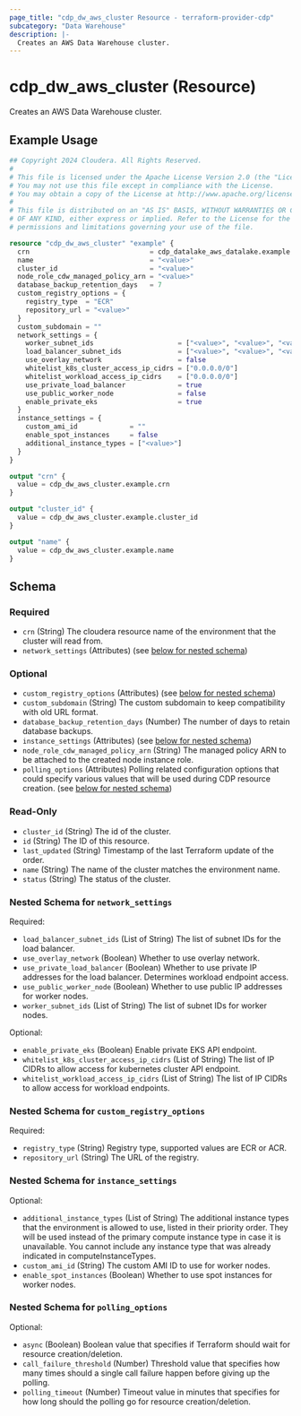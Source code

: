 ```yaml
---
page_title: "cdp_dw_aws_cluster Resource - terraform-provider-cdp"
subcategory: "Data Warehouse"
description: |-
  Creates an AWS Data Warehouse cluster.
---
```


# cdp_dw_aws_cluster (Resource)

Creates an AWS Data Warehouse cluster.

## Example Usage

```terraform
## Copyright 2024 Cloudera. All Rights Reserved.
#
# This file is licensed under the Apache License Version 2.0 (the "License").
# You may not use this file except in compliance with the License.
# You may obtain a copy of the License at http://www.apache.org/licenses/LICENSE-2.0.
#
# This file is distributed on an "AS IS" BASIS, WITHOUT WARRANTIES OR CONDITIONS
# OF ANY KIND, either express or implied. Refer to the License for the specific
# permissions and limitations governing your use of the file.

resource "cdp_dw_aws_cluster" "example" {
  crn                              = cdp_datalake_aws_datalake.example.crn
  name                             = "<value>"
  cluster_id                       = "<value>"
  node_role_cdw_managed_policy_arn = "<value>"
  database_backup_retention_days   = 7
  custom_registry_options = {
    registry_type  = "ECR"
    repository_url = "<value>"
  }
  custom_subdomain = ""
  network_settings = {
    worker_subnet_ids                     = ["<value>", "<value>", "<value>"]
    load_balancer_subnet_ids              = ["<value>", "<value>", "<value>"]
    use_overlay_network                   = false
    whitelist_k8s_cluster_access_ip_cidrs = ["0.0.0.0/0"]
    whitelist_workload_access_ip_cidrs    = ["0.0.0.0/0"]
    use_private_load_balancer             = true
    use_public_worker_node                = false
    enable_private_eks                    = true
  }
  instance_settings = {
    custom_ami_id             = ""
    enable_spot_instances     = false
    additional_instance_types = ["<value>"]
  }
}

output "crn" {
  value = cdp_dw_aws_cluster.example.crn
}

output "cluster_id" {
  value = cdp_dw_aws_cluster.example.cluster_id
}

output "name" {
  value = cdp_dw_aws_cluster.example.name
}
```

<!-- schema generated by tfplugindocs -->
## Schema

### Required

- `crn` (String) The cloudera resource name of the environment that the cluster will read from.
- `network_settings` (Attributes) (see [below for nested schema](#nestedatt--network_settings))

### Optional

- `custom_registry_options` (Attributes) (see [below for nested schema](#nestedatt--custom_registry_options))
- `custom_subdomain` (String) The custom subdomain to keep compatibility with old URL format.
- `database_backup_retention_days` (Number) The number of days to retain database backups.
- `instance_settings` (Attributes) (see [below for nested schema](#nestedatt--instance_settings))
- `node_role_cdw_managed_policy_arn` (String) The managed policy ARN to be attached to the created node instance role.
- `polling_options` (Attributes) Polling related configuration options that could specify various values that will be used during CDP resource creation. (see [below for nested schema](#nestedatt--polling_options))

### Read-Only

- `cluster_id` (String) The id of the cluster.
- `id` (String) The ID of this resource.
- `last_updated` (String) Timestamp of the last Terraform update of the order.
- `name` (String) The name of the cluster matches the environment name.
- `status` (String) The status of the cluster.

<a id="nestedatt--network_settings"></a>
### Nested Schema for `network_settings`

Required:

- `load_balancer_subnet_ids` (List of String) The list of subnet IDs for the load balancer.
- `use_overlay_network` (Boolean) Whether to use overlay network.
- `use_private_load_balancer` (Boolean) Whether to use private IP addresses for the load balancer. Determines workload endpoint access.
- `use_public_worker_node` (Boolean) Whether to use public IP addresses for worker nodes.
- `worker_subnet_ids` (List of String) The list of subnet IDs for worker nodes.

Optional:

- `enable_private_eks` (Boolean) Enable private EKS API endpoint.
- `whitelist_k8s_cluster_access_ip_cidrs` (List of String) The list of IP CIDRs to allow access for kubernetes cluster API endpoint.
- `whitelist_workload_access_ip_cidrs` (List of String) The list of IP CIDRs to allow access for workload endpoints.


<a id="nestedatt--custom_registry_options"></a>
### Nested Schema for `custom_registry_options`

Required:

- `registry_type` (String) Registry type, supported values are ECR or ACR.
- `repository_url` (String) The URL of the registry.


<a id="nestedatt--instance_settings"></a>
### Nested Schema for `instance_settings`

Optional:

- `additional_instance_types` (List of String) The additional instance types that the environment is allowed to use, listed in their priority order. They will be used instead of the primary compute instance type in case it is unavailable. You cannot include any instance type that was already indicated in computeInstanceTypes.
- `custom_ami_id` (String) The custom AMI ID to use for worker nodes.
- `enable_spot_instances` (Boolean) Whether to use spot instances for worker nodes.


<a id="nestedatt--polling_options"></a>
### Nested Schema for `polling_options`

Optional:

- `async` (Boolean) Boolean value that specifies if Terraform should wait for resource creation/deletion.
- `call_failure_threshold` (Number) Threshold value that specifies how many times should a single call failure happen before giving up the polling.
- `polling_timeout` (Number) Timeout value in minutes that specifies for how long should the polling go for resource creation/deletion.
